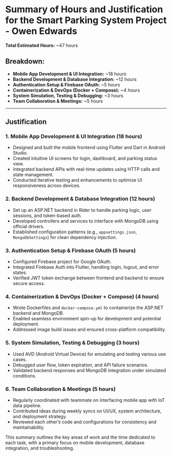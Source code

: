 # Summary of Hours and Justification for the Smart Parking System Project - Owen Edwards
**Total Estimated Hours:** ~47 hours  

## Breakdown:
- **Mobile App Development & UI Integration:** ~18 hours  
- **Backend Development & Database Integration:** ~12 hours  
- **Authentication Setup & Firebase OAuth:** ~5 hours  
- **Containerization & DevOps (Docker + Compose):** ~4 hours  
- **System Simulation, Testing & Debugging:** ~3 hours  
- **Team Collaboration & Meetings:** ~5 hours  

---

## Justification

### 1. Mobile App Development & UI Integration (18 hours)  
- Designed and built the mobile frontend using Flutter and Dart in Android Studio.  
- Created intuitive UI screens for login, dashboard, and parking status view.  
- Integrated backend APIs with real-time updates using HTTP calls and state management.  
- Conducted iterative testing and enhancements to optimize UI responsiveness across devices.

### 2. Backend Development & Database Integration (12 hours)  
- Set up an ASP.NET backend in Rider to handle parking logic, user sessions, and token-based auth.  
- Developed controllers and services to interface with MongoDB using official drivers.  
- Established configuration patterns (e.g., `appsettings.json`, `MongoDbSettings`) for clean dependency injection.

### 3. Authentication Setup & Firebase OAuth (5 hours)  
- Configured Firebase project for Google OAuth.  
- Integrated Firebase Auth into Flutter, handling login, logout, and error states.  
- Verified JWT token exchange between frontend and backend to ensure secure access.

### 4. Containerization & DevOps (Docker + Compose) (4 hours)  
- Wrote Dockerfiles and `docker-compose.yml` to containerize the ASP.NET backend and MongoDB.  
- Enabled seamless environment spin-up for development and potential deployment.  
- Addressed image build issues and ensured cross-platform compatibility.

### 5. System Simulation, Testing & Debugging (3 hours)  
- Used AVD (Android Virtual Device) for emulating and testing various use cases.  
- Debugged user flow, token expiration, and API failure scenarios.  
- Validated backend responses and MongoDB integration under simulated conditions.

### 6. Team Collaboration & Meetings (5 hours)  
- Regularly coordinated with teammate on interfacing mobile app with IoT data pipeline.  
- Contributed ideas during weekly syncs on UI/UX, system architecture, and deployment strategy.  
- Reviewed each other’s code and configurations for consistency and maintainability.

This summary outlines the key areas of work and the time dedicated to each task, with a primary focus on mobile development, database integration, and troubleshooting.
